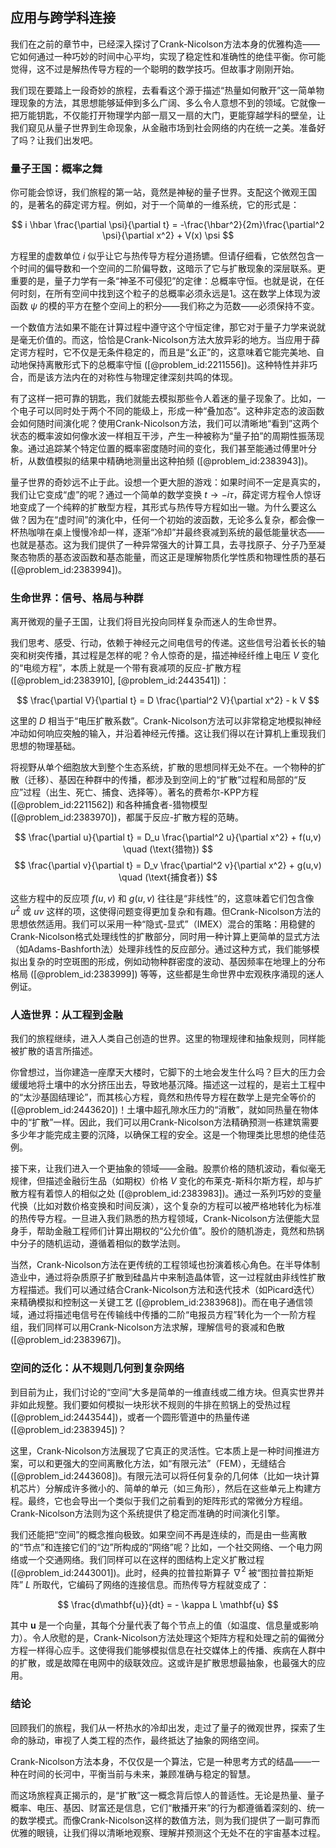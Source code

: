 ## 应用与跨学科连接

我们在之前的章节中，已经深入探讨了Crank-Nicolson方法本身的优雅构造——它如何通过一种巧妙的时间中心平均，实现了稳定性和准确性的绝佳平衡。你可能觉得，这不过是解热传导方程的一个聪明的数学技巧。但故事才刚刚开始。

我们现在要踏上一段奇妙的旅程，去看看这个源于描述“热量如何散开”这一简单物理现象的方法，其思想能够延伸到多么广阔、多么令人意想不到的领域。它就像一把万能钥匙，不仅能打开物理学内部一扇又一扇的大门，更能穿越学科的壁垒，让我们窥见从量子世界到生命现象，从金融市场到社会网络的内在统一之美。准备好了吗？让我们出发吧。

### 量子王国：概率之舞

你可能会惊讶，我们旅程的第一站，竟然是神秘的量子世界。支配这个微观王国的，是著名的薛定谔方程。例如，对于一个简单的一维系统，它的形式是：

$$
i \hbar \frac{\partial \psi}{\partial t} = -\frac{\hbar^2}{2m}\frac{\partial^2 \psi}{\partial x^2} + V(x) \psi
$$

方程里的虚数单位 $i$ 似乎让它与热传导方程分道扬镳。但请仔细看，它依然包含一个时间的偏导数和一个空间的二阶偏导数，这暗示了它与扩散现象的深层联系。更重要的是，量子力学有一条“神圣不可侵犯”的定律：总概率守恒。也就是说，在任何时刻，在所有空间中找到这个粒子的总概率必须永远是1。这在数学上体现为波函数 $\psi$ 的模的平方在整个空间上的积分——我们称之为范数——必须保持不变。

一个数值方法如果不能在计算过程中遵守这个守恒定律，那它对于量子力学来说就是毫无价值的。而这，恰恰是Crank-Nicolson方法大放异彩的地方。当应用于薛定谔方程时，它不仅是无条件稳定的，而且是“幺正”的，这意味着它能完美地、自动地保持离散形式下的总概率守恒 ([@problem_id:2211556])。这种特性并非巧合，而是该方法内在的对称性与物理定律深刻共鸣的体现。

有了这样一把可靠的钥匙，我们就能去模拟那些令人着迷的量子现象了。比如，一个电子可以同时处于两个不同的能级上，形成一种“叠加态”。这种非定态的波函数会如何随时间演化呢？使用Crank-Nicolson方法，我们可以清晰地“看到”这两个状态的概率波如何像水波一样相互干涉，产生一种被称为“量子拍”的周期性振荡现象。通过追踪某个特定位置的概率密度随时间的变化，我们甚至能通过傅里叶分析，从数值模拟的结果中精确地测量出这种拍频 ([@problem_id:2383943])。

量子世界的奇妙远不止于此。设想一个更大胆的游戏：如果时间不一定是真实的，我们让它变成“虚”的呢？通过一个简单的数学变换 $t \to -i\tau$，薛定谔方程令人惊讶地变成了一个纯粹的扩散型方程，其形式与热传导方程如出一辙。为什么要这么做？因为在“虚时间”的演化中，任何一个初始的波函数，无论多么复杂，都会像一杯热咖啡在桌上慢慢冷却一样，逐渐“冷却”并最终衰减到系统的最低能量状态——也就是基态。这为我们提供了一种异常强大的计算工具，去寻找原子、分子乃至凝聚态物质的基态波函数和基态能量，而这正是理解物质化学性质和物理性质的基石 ([@problem_id:2383994])。

### 生命世界：信号、格局与种群

离开微观的量子王国，让我们将目光投向同样复杂而迷人的生命世界。

我们思考、感受、行动，依赖于神经元之间电信号的传递。这些信号沿着长长的轴突和树突传播，其过程是怎样的呢？令人惊奇的是，描述神经纤维上电压 $V$ 变化的“电缆方程”，本质上就是一个带有衰减项的反应-扩散方程 ([@problem_id:2383910], [@problem_id:2443541])：

$$
\frac{\partial V}{\partial t} = D \frac{\partial^2 V}{\partial x^2} - k V
$$

这里的 $D$ 相当于“电压扩散系数”。Crank-Nicolson方法可以非常稳定地模拟神经冲动如何响应突触的输入，并沿着神经元传播。这让我们得以在计算机上重现我们思想的物理基础。

将视野从单个细胞放大到整个生态系统，扩散的思想同样无处不在。一个物种的扩散（迁移）、基因在种群中的传播，都涉及到空间上的“扩散”过程和局部的“反应”过程（出生、死亡、捕食、选择等）。著名的费希尔-KPP方程 ([@problem_id:2211562]) 和各种捕食者-猎物模型 ([@problem_id:2383970])，都属于反应-扩散方程的范畴。

$$
\frac{\partial u}{\partial t} = D_u \frac{\partial^2 u}{\partial x^2} + f(u,v) \quad (\text{猎物})
$$
$$
\frac{\partial v}{\partial t} = D_v \frac{\partial^2 v}{\partial x^2} + g(u,v) \quad (\text{捕食者})
$$

这些方程中的反应项 $f(u,v)$ 和 $g(u,v)$ 往往是“非线性”的，这意味着它们包含像 $u^2$ 或 $uv$ 这样的项，这使得问题变得更加复杂和有趣。但Crank-Nicolson方法的思想依然适用。我们可以采用一种“隐式-显式”（IMEX）混合的策略：用稳健的Crank-Nicolson格式处理线性的扩散部分，同时用一种计算上更简单的显式方法（如Adams-Bashforth法）处理非线性的反应部分。通过这种方式，我们能够模拟出复杂的时空斑图的形成，例如动物种群密度的波动、基因频率在地理上的分布格局 ([@problem_id:2383999]) 等等，这些都是生命世界中宏观秩序涌现的迷人例证。

### 人造世界：从工程到金融

我们的旅程继续，进入人类自己创造的世界。这里的物理规律和抽象规则，同样能被扩散的语言所描述。

你曾想过，当你建造一座摩天大楼时，它脚下的土地会发生什么吗？巨大的压力会缓缓地将土壤中的水分挤压出去，导致地基沉降。描述这一过程的，是岩土工程中的“太沙基固结理论”，而其核心方程，竟然和热传导方程在数学上是完全等价的 ([@problem_id:2443620])！土壤中超孔隙水压力的“消散”，就如同热量在物体中的“扩散”一样。因此，我们可以用Crank-Nicolson方法精确预测一栋建筑需要多少年才能完成主要的沉降，以确保工程的安全。这是一个物理类比思想的绝佳范例。

接下来，让我们进入一个更抽象的领域——金融。股票价格的随机波动，看似毫无规律，但描述金融衍生品（如期权）价格 $V$ 变化的布莱克-斯科尔斯方程，却与扩散方程有着惊人的相似之处 ([@problem_id:2383983])。通过一系列巧妙的变量代换（比如对数价格变换和时间反演），这个复杂的方程可以被严格地转化为标准的热传导方程。一旦进入我们熟悉的热方程领域，Crank-Nicolson方法便能大显身手，帮助金融工程师们计算出期权的“公允价值”。股价的随机游走，竟然和热锅中分子的随机运动，遵循着相似的数学法则。

当然，Crank-Nicolson方法在更传统的工程领域也扮演着核心角色。在半导体制造业中，通过将杂质原子扩散到硅晶片中来制造晶体管，这一过程就由非线性扩散方程描述。我们可以通过结合Crank-Nicolson方法和迭代技术（如Picard迭代）来精确模拟和控制这一关键工艺 ([@problem_id:2383968])。而在电子通信领域，通过将描述电信号在传输线中传播的二阶“电报员方程”转化为一个一阶方程组，我们同样可以用Crank-Nicolson方法求解，理解信号的衰减和色散 ([@problem_id:2383967])。

### 空间的泛化：从不规则几何到复杂网络

到目前为止，我们讨论的“空间”大多是简单的一维直线或二维方块。但真实世界并非如此规整。我们要如何模拟一块形状不规则的牛排在煎锅上的受热过程 ([@problem_id:2443544])，或者一个圆形管道中的热量传递 ([@problem_id:2383945])？

这里，Crank-Nicolson方法展现了它真正的灵活性。它本质上是一种时间推进方案，可以和更强大的空间离散化方法，如“有限元法”（FEM），无缝结合 ([@problem_id:2443608])。有限元法可以将任何复杂的几何体（比如一块计算机芯片）分解成许多微小的、简单的单元（如三角形），然后在这些单元上构建方程。最终，它也会导出一个类似于我们之前看到的矩阵形式的常微分方程组。Crank-Nicolson方法则为这个系统提供了稳定而准确的时间演化引擎。

我们还能把“空间”的概念推向极致。如果空间不再是连续的，而是由一些离散的“节点”和连接它们的“边”所构成的“网络”呢？比如，一个社交网络、一个电力网络或一个交通网络。我们同样可以在这样的图结构上定义扩散过程 ([@problem_id:2443001])。此时，经典的拉普拉斯算子 $\nabla^2$ 被“图拉普拉斯矩阵” $L$ 所取代，它编码了网络的连接信息。而热传导方程就变成了：

$$
\frac{d\mathbf{u}}{dt} = - \kappa L \mathbf{u}
$$

其中 $\mathbf{u}$ 是一个向量，其每个分量代表了每个节点上的值（如温度、信息量或影响力）。令人欣慰的是，Crank-Nicolson方法处理这个矩阵方程和处理之前的偏微分方程一样得心应手。这使得我们能够模拟信息在社交媒体上的传播、疾病在人群中的扩散，或是故障在电网中的级联效应。这或许是扩散思想最抽象，也最强大的应用。

### 结论

回顾我们的旅程，我们从一杯热水的冷却出发，走过了量子的微观世界，探索了生命的脉动，审视了人类工程的杰作，最终抵达了抽象的网络空间。

Crank-Nicolson方法本身，不仅仅是一个算法，它是一种思考方式的结晶——一种在时间的长河中，平衡当前与未来，兼顾准确与稳定的智慧。

而这场旅程真正揭示的，是“扩散”这一概念背后惊人的普适性。无论是热量、量子概率、电压、基因、财富还是信息，它们“散播开来”的行为都遵循着深刻的、统一的数学模式。而像Crank-Nicolson这样的数值方法，则为我们提供了一副可靠而优雅的眼镜，让我们得以清晰地观察、理解并预测这个无处不在的宇宙基本过程。